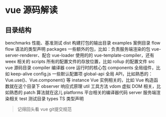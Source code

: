 # vue 源码解读
## 目录结构
benchmarks 性能、基准测试
dist  构建打包的输出目录
examples 案例目录
flow flow 语法的类型声明
packages 一些额外的包，比如：负责服务端渲染的包 vue-server-renderer、配合 vue-loader 使用的的 vue-template-compiler，还有 weex 相关的
scripts 所有的配置文件的存放位置，比如 rollup 的配置文件
src vue 源码目录
    compiler 编译器
    core 运行时的核心包
        components 全局组件，比如 keep-alive
        config.js 一些默认配置项
        global-api 全局 API，比如熟悉的：Vue.use()、Vue.component() 等
        instance Vue 实例相关的，比如 Vue 构造函数就在这个目录下
        observer 响应式原理
        util 工具方法
        vdom 虚拟 DOM 相关，比如熟悉的 patch 算法就在这儿
    platforms 平台相关的编译器代码
    server 服务端渲染相关
test 测试目录
types TS 类型声明

> 记得回头看 vue git提交规范